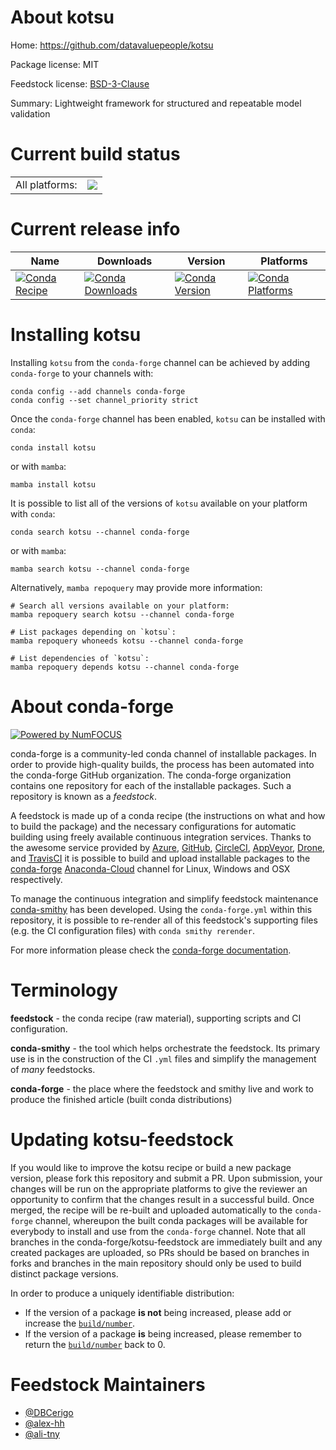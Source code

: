 About kotsu
===========

Home: https://github.com/datavaluepeople/kotsu

Package license: MIT

Feedstock license: [BSD-3-Clause](https://github.com/conda-forge/kotsu-feedstock/blob/main/LICENSE.txt)

Summary: Lightweight framework for structured and repeatable model validation

Current build status
====================


<table><tr><td>All platforms:</td>
    <td>
      <a href="https://dev.azure.com/conda-forge/feedstock-builds/_build/latest?definitionId=17331&branchName=main">
        <img src="https://dev.azure.com/conda-forge/feedstock-builds/_apis/build/status/kotsu-feedstock?branchName=main">
      </a>
    </td>
  </tr>
</table>

Current release info
====================

| Name | Downloads | Version | Platforms |
| --- | --- | --- | --- |
| [![Conda Recipe](https://img.shields.io/badge/recipe-kotsu-green.svg)](https://anaconda.org/conda-forge/kotsu) | [![Conda Downloads](https://img.shields.io/conda/dn/conda-forge/kotsu.svg)](https://anaconda.org/conda-forge/kotsu) | [![Conda Version](https://img.shields.io/conda/vn/conda-forge/kotsu.svg)](https://anaconda.org/conda-forge/kotsu) | [![Conda Platforms](https://img.shields.io/conda/pn/conda-forge/kotsu.svg)](https://anaconda.org/conda-forge/kotsu) |

Installing kotsu
================

Installing `kotsu` from the `conda-forge` channel can be achieved by adding `conda-forge` to your channels with:

```
conda config --add channels conda-forge
conda config --set channel_priority strict
```

Once the `conda-forge` channel has been enabled, `kotsu` can be installed with `conda`:

```
conda install kotsu
```

or with `mamba`:

```
mamba install kotsu
```

It is possible to list all of the versions of `kotsu` available on your platform with `conda`:

```
conda search kotsu --channel conda-forge
```

or with `mamba`:

```
mamba search kotsu --channel conda-forge
```

Alternatively, `mamba repoquery` may provide more information:

```
# Search all versions available on your platform:
mamba repoquery search kotsu --channel conda-forge

# List packages depending on `kotsu`:
mamba repoquery whoneeds kotsu --channel conda-forge

# List dependencies of `kotsu`:
mamba repoquery depends kotsu --channel conda-forge
```


About conda-forge
=================

[![Powered by
NumFOCUS](https://img.shields.io/badge/powered%20by-NumFOCUS-orange.svg?style=flat&colorA=E1523D&colorB=007D8A)](https://numfocus.org)

conda-forge is a community-led conda channel of installable packages.
In order to provide high-quality builds, the process has been automated into the
conda-forge GitHub organization. The conda-forge organization contains one repository
for each of the installable packages. Such a repository is known as a *feedstock*.

A feedstock is made up of a conda recipe (the instructions on what and how to build
the package) and the necessary configurations for automatic building using freely
available continuous integration services. Thanks to the awesome service provided by
[Azure](https://azure.microsoft.com/en-us/services/devops/), [GitHub](https://github.com/),
[CircleCI](https://circleci.com/), [AppVeyor](https://www.appveyor.com/),
[Drone](https://cloud.drone.io/welcome), and [TravisCI](https://travis-ci.com/)
it is possible to build and upload installable packages to the
[conda-forge](https://anaconda.org/conda-forge) [Anaconda-Cloud](https://anaconda.org/)
channel for Linux, Windows and OSX respectively.

To manage the continuous integration and simplify feedstock maintenance
[conda-smithy](https://github.com/conda-forge/conda-smithy) has been developed.
Using the ``conda-forge.yml`` within this repository, it is possible to re-render all of
this feedstock's supporting files (e.g. the CI configuration files) with ``conda smithy rerender``.

For more information please check the [conda-forge documentation](https://conda-forge.org/docs/).

Terminology
===========

**feedstock** - the conda recipe (raw material), supporting scripts and CI configuration.

**conda-smithy** - the tool which helps orchestrate the feedstock.
                   Its primary use is in the construction of the CI ``.yml`` files
                   and simplify the management of *many* feedstocks.

**conda-forge** - the place where the feedstock and smithy live and work to
                  produce the finished article (built conda distributions)


Updating kotsu-feedstock
========================

If you would like to improve the kotsu recipe or build a new
package version, please fork this repository and submit a PR. Upon submission,
your changes will be run on the appropriate platforms to give the reviewer an
opportunity to confirm that the changes result in a successful build. Once
merged, the recipe will be re-built and uploaded automatically to the
`conda-forge` channel, whereupon the built conda packages will be available for
everybody to install and use from the `conda-forge` channel.
Note that all branches in the conda-forge/kotsu-feedstock are
immediately built and any created packages are uploaded, so PRs should be based
on branches in forks and branches in the main repository should only be used to
build distinct package versions.

In order to produce a uniquely identifiable distribution:
 * If the version of a package **is not** being increased, please add or increase
   the [``build/number``](https://docs.conda.io/projects/conda-build/en/latest/resources/define-metadata.html#build-number-and-string).
 * If the version of a package **is** being increased, please remember to return
   the [``build/number``](https://docs.conda.io/projects/conda-build/en/latest/resources/define-metadata.html#build-number-and-string)
   back to 0.

Feedstock Maintainers
=====================

* [@DBCerigo](https://github.com/DBCerigo/)
* [@alex-hh](https://github.com/alex-hh/)
* [@ali-tny](https://github.com/ali-tny/)

